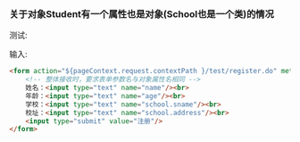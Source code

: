 ### 关于对象Student有一个属性也是对象(School也是一个类)的情况



测试: 

输入: 


 
```html
<form action="${pageContext.request.contextPath }/test/register.do" method="POST">
    <!-- 整体接收时，要求表单参数名与对象属性名相同 -->
    姓名：<input type="text" name="name"/><br>
    年龄：<input type="text" name="age"/><br>
    学校：<input type="text" name="school.sname"/><br>
    校址：<input type="text" name="school.address"/><br>
    <input type="submit" value="注册"/>
</form>
```
